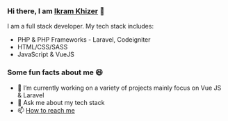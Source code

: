 ### Hi there, I am [Ikram Khizer](https://ikramkhizer.netlify.app/) 👋

I am a full stack developer. My tech stack includes:
- PHP & PHP Frameworks - Laravel, Codeigniter
- HTML/CSS/SASS
- JavaScript & VueJS

### Some fun facts about me 😆

- 🔭 I’m currently working on a variety of projects mainly focus on Vue JS & Laravel
- 💬 Ask me about my tech stack
- 📫 [How to reach me](https://ikramkhizer.com/)

<!--
**ikramkhizar/ikramkhizar** is a ✨ _special_ ✨ repository because its `README.md` (this file) appears on your GitHub profile.
Here are some ideas to get you started:

- 🔭 I’m currently working on ...
- 🌱 I’m currently learning ...
- 👯 I’m looking to collaborate on ...
- 🤔 I’m looking for help with ...
- 💬 Ask me about ...
- 📫 How to reach me: ...
- 😄 Pronouns: ...
- ⚡ Fun fact: ...
-->
